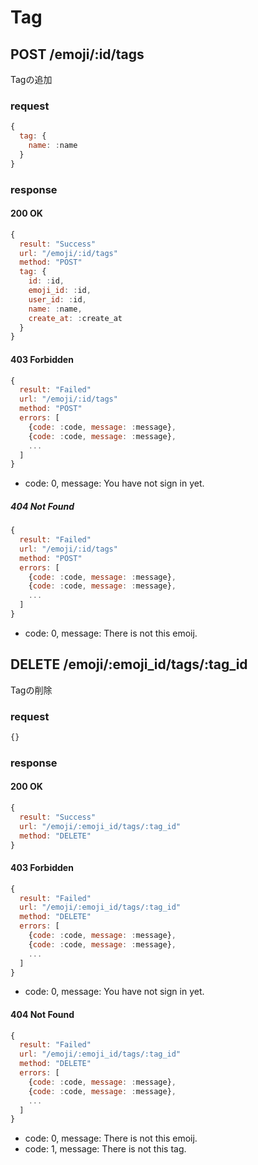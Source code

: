 # Tag
## POST /emoji/:id/tags
Tagの追加

### request
```js
{
  tag: {
    name: :name
  }
}
```

### response
#### 200 OK
```js
{
  result: "Success"
  url: "/emoji/:id/tags"
  method: "POST"
  tag: {
    id: :id,
    emoji_id: :id,
    user_id: :id,
    name: :name,
    create_at: :create_at
  }
}
```

#### 403 Forbidden
```js
{
  result: "Failed"
  url: "/emoji/:id/tags"
  method: "POST"
  errors: [
    {code: :code, message: :message},
    {code: :code, message: :message},
    ...
  ]
}
```

* code: 0, message: You have not sign in yet.

##### 404 Not Found
```js
{
  result: "Failed"
  url: "/emoji/:id/tags"
  method: "POST"
  errors: [
    {code: :code, message: :message},
    {code: :code, message: :message},
    ...
  ]
}
```

* code: 0, message: There is not this emoij.

## DELETE /emoji/:emoji_id/tags/:tag_id
Tagの削除

### request
```js
{}
```

### response
#### 200 OK
```js
{
  result: "Success"
  url: "/emoji/:emoji_id/tags/:tag_id"
  method: "DELETE"
}
```

#### 403 Forbidden
```js
{
  result: "Failed"
  url: "/emoji/:emoji_id/tags/:tag_id"
  method: "DELETE"
  errors: [
    {code: :code, message: :message},
    {code: :code, message: :message},
    ...
  ]
}
```

* code: 0, message: You have not sign in yet.

#### 404 Not Found
```js
{
  result: "Failed"
  url: "/emoji/:emoji_id/tags/:tag_id"
  method: "DELETE"
  errors: [
    {code: :code, message: :message},
    {code: :code, message: :message},
    ...
  ]
}
```

* code: 0, message: There is not this emoij.
* code: 1, message: There is not this tag.
